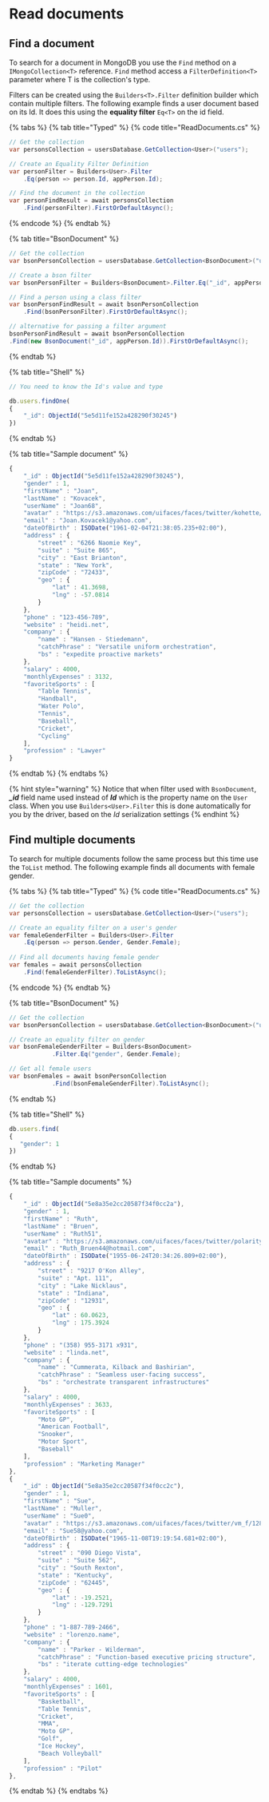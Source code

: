 # Read documents

## Find a document

To search for a document in MongoDB you use the `Find` method on a `IMongoCollection<T>` reference. `Find` method access a `FilterDefinition<T>` parameter where T is the collection's type. 

Filters can be created using the `Builders<T>.Filter` definition builder which contain multiple filters. The following example finds a user document based on its Id. It does this using the **equality filter** `Eq<T>` on the id field.

{% tabs %}
{% tab title="Typed" %}
{% code title="ReadDocuments.cs" %}
```csharp
// Get the collection
var personsCollection = usersDatabase.GetCollection<User>("users");

// Create an Equality Filter Definition
var personFilter = Builders<User>.Filter
    .Eq(person => person.Id, appPerson.Id);

// Find the document in the collection    
var personFindResult = await personsCollection
    .Find(personFilter).FirstOrDefaultAsync();
```
{% endcode %}
{% endtab %}

{% tab title="BsonDocument" %}
```csharp
// Get the collection
var bsonPersonCollection = usersDatabase.GetCollection<BsonDocument>("users");

// Create a bson filter
var bsonPersonFilter = Builders<BsonDocument>.Filter.Eq("_id", appPerson.Id);

// Find a person using a class filter
var bsonPersonFindResult = await bsonPersonCollection
    .Find(bsonPersonFilter).FirstOrDefaultAsync();

// alternative for passing a filter argument
bsonPersonFindResult = await bsonPersonCollection
.Find(new BsonDocument("_id", appPerson.Id)).FirstOrDefaultAsync();
```
{% endtab %}

{% tab title="Shell" %}
```javascript
// You need to know the Id's value and type

db.users.findOne(
{
    "_id": ObjectId("5e5d11fe152a428290f30245")
})
```
{% endtab %}

{% tab title="Sample document" %}
```javascript
{
	"_id" : ObjectId("5e5d11fe152a428290f30245"),
	"gender" : 1,
	"firstName" : "Joan",
	"lastName" : "Kovacek",
	"userName" : "Joan68",
	"avatar" : "https://s3.amazonaws.com/uifaces/faces/twitter/kohette/128.jpg",
	"email" : "Joan.Kovacek1@yahoo.com",
	"dateOfBirth" : ISODate("1961-02-04T21:38:05.235+02:00"),
	"address" : {
		"street" : "6266 Naomie Key",
		"suite" : "Suite 865",
		"city" : "East Brianton",
		"state" : "New York",
		"zipCode" : "72433",
		"geo" : {
			"lat" : 41.3698,
			"lng" : -57.0814
		}
	},
	"phone" : "123-456-789",
	"website" : "heidi.net",
	"company" : {
		"name" : "Hansen - Stiedemann",
		"catchPhrase" : "Versatile uniform orchestration",
		"bs" : "expedite proactive markets"
	},
	"salary" : 4000,
	"monthlyExpenses" : 3132,
	"favoriteSports" : [
		"Table Tennis",
		"Handball",
		"Water Polo",
		"Tennis",
		"Baseball",
		"Cricket",
		"Cycling"
	],
	"profession" : "Lawyer"
}
```
{% endtab %}
{% endtabs %}

{% hint style="warning" %}
 Notice that when filter used with `BsonDocument`, _**\_id**_  field name used instead of _**Id**_ which is the property name on the `User` class. When you use `Builders<User>.Filter` this is done automatically for you by the driver, based on the _Id_ serialization settings
{% endhint %}

## Find multiple documents

To search for multiple documents follow the same process but this time use the `ToList` method. The following example finds all documents with female gender.

{% tabs %}
{% tab title="Typed" %}
{% code title="ReadDocuments.cs" %}
```csharp
// Get the collection
var personsCollection = usersDatabase.GetCollection<User>("users");

// Create an equality filter on a user's gender
var femaleGenderFilter = Builders<User>.Filter
    .Eq(person => person.Gender, Gender.Female);
    
// Find all documents having female gender
var females = await personsCollection
    .Find(femaleGenderFilter).ToListAsync();
```
{% endcode %}
{% endtab %}

{% tab title="BsonDocument" %}
```csharp
// Get the collection
var bsonPersonCollection = usersDatabase.GetCollection<BsonDocument>("users");

// Create an equality filter on gender
var bsonFemaleGenderFilter = Builders<BsonDocument>
            .Filter.Eq("gender", Gender.Female);

// Get all female users
var bsonFemales = await bsonPersonCollection
            .Find(bsonFemaleGenderFilter).ToListAsync();
```
{% endtab %}

{% tab title="Shell" %}
```javascript
db.users.find(
{
   "gender": 1
})
```
{% endtab %}

{% tab title="Sample documents" %}
```javascript
{
	"_id" : ObjectId("5e8a35e2cc20587f34f0cc2a"),
	"gender" : 1,
	"firstName" : "Ruth",
	"lastName" : "Bruen",
	"userName" : "Ruth51",
	"avatar" : "https://s3.amazonaws.com/uifaces/faces/twitter/polarity/128.jpg",
	"email" : "Ruth_Bruen44@hotmail.com",
	"dateOfBirth" : ISODate("1955-06-24T20:34:26.809+02:00"),
	"address" : {
		"street" : "9217 O'Kon Alley",
		"suite" : "Apt. 111",
		"city" : "Lake Nicklaus",
		"state" : "Indiana",
		"zipCode" : "12931",
		"geo" : {
			"lat" : 60.0623,
			"lng" : 175.3924
		}
	},
	"phone" : "(358) 955-3171 x931",
	"website" : "linda.net",
	"company" : {
		"name" : "Cummerata, Kilback and Bashirian",
		"catchPhrase" : "Seamless user-facing success",
		"bs" : "orchestrate transparent infrastructures"
	},
	"salary" : 4000,
	"monthlyExpenses" : 3633,
	"favoriteSports" : [
		"Moto GP",
		"American Football",
		"Snooker",
		"Motor Sport",
		"Baseball"
	],
	"profession" : "Marketing Manager"
},
{
	"_id" : ObjectId("5e8a35e2cc20587f34f0cc2c"),
	"gender" : 1,
	"firstName" : "Sue",
	"lastName" : "Muller",
	"userName" : "Sue0",
	"avatar" : "https://s3.amazonaws.com/uifaces/faces/twitter/vm_f/128.jpg",
	"email" : "Sue58@yahoo.com",
	"dateOfBirth" : ISODate("1965-11-08T19:19:54.681+02:00"),
	"address" : {
		"street" : "090 Diego Vista",
		"suite" : "Suite 562",
		"city" : "South Rexton",
		"state" : "Kentucky",
		"zipCode" : "62445",
		"geo" : {
			"lat" : -19.2521,
			"lng" : -129.7291
		}
	},
	"phone" : "1-887-789-2466",
	"website" : "lorenzo.name",
	"company" : {
		"name" : "Parker - Wilderman",
		"catchPhrase" : "Function-based executive pricing structure",
		"bs" : "iterate cutting-edge technologies"
	},
	"salary" : 4000,
	"monthlyExpenses" : 1601,
	"favoriteSports" : [
		"Basketball",
		"Table Tennis",
		"Cricket",
		"MMA",
		"Moto GP",
		"Golf",
		"Ice Hockey",
		"Beach Volleyball"
	],
	"profession" : "Pilot"
},
```
{% endtab %}
{% endtabs %}



